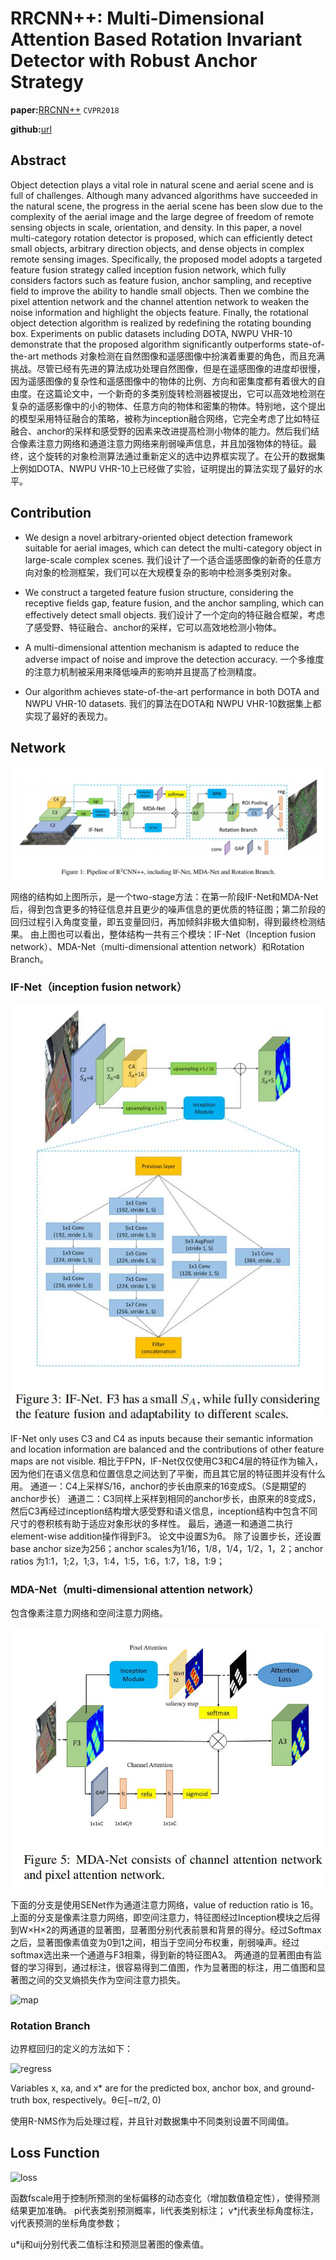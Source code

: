 # RRCNN++: Multi-Dimensional Attention Based Rotation Invariant Detector with Robust Anchor Strategy

**paper:**[RRCNN++](https://arxiv.org/abs/1811.07126) `CVPR2018`

**github:**[url](https://github.com/DetectionTeamUCAS/R2CNN-Plus-Plus_Tensorflow)

## Abstract
Object detection plays a vital role in natural scene and aerial scene and is full of challenges. Although many advanced algorithms have succeeded in the natural scene, the progress in the aerial scene has been slow due to the complexity of the aerial image and the large degree of freedom of remote sensing objects in scale, orientation, and density. In this paper, a novel multi-category rotation detector is proposed, which can efficiently detect small objects, arbitrary direction objects, and dense objects in complex remote sensing images. Specifically, the proposed model adopts a targeted feature fusion strategy called inception fusion network, which fully considers factors such as feature fusion, anchor sampling, and receptive field to improve the ability to handle small objects. Then we combine the pixel attention network and the channel attention network to weaken the noise information and highlight the objects feature. Finally, the rotational object detection algorithm is realized by redefining the rotating bounding box. Experiments on public datasets including DOTA, NWPU VHR-10 demonstrate that the proposed algorithm significantly outperforms state-of-the-art methods
对象检测在自然图像和遥感图像中扮演着重要的角色，而且充满挑战。尽管已经有先进的算法成功处理自然图像，但是在遥感图像的进度却很慢，因为遥感图像的复杂性和遥感图像中的物体的比例、方向和密集度都有着很大的自由度。在这篇论文中，一个新奇的多类别旋转检测器被提出，它可以高效地检测在复杂的遥感影像中的小的物体、任意方向的物体和密集的物体。特别地，这个提出的模型采用特征融合的策略，被称为inception融合网络，它完全考虑了比如特征融合、anchor的采样和感受野的因素来改进提高检测小物体的能力。然后我们结合像素注意力网络和通道注意力网络来削弱噪声信息，并且加强物体的特征。最终，这个旋转的对象检测算法通过重新定义的选中边界框实现了。在公开的数据集上例如DOTA、NWPU VHR-10上已经做了实验，证明提出的算法实现了最好的水平。

## Contribution

-  We design a novel arbitrary-oriented object detection framework suitable for aerial images, which can detect the multi-category object in large-scale complex scenes.
我们设计了一个适合遥感图像的新奇的任意方向对象的检测框架，我们可以在大规模复杂的影响中检测多类别对象。

-  We construct a targeted feature fusion structure, considering the receptive fields gap, feature fusion, and the anchor sampling, which can effectively detect small objects.
我们设计了一个定向的特征融合框架，考虑了感受野、特征融合、anchor的采样，它可以高效地检测小物体。

- A multi-dimensional attention mechanism is adapted to reduce the adverse impact of noise and improve the detection accuracy.
一个多维度的注意力机制被采用来降低噪声的影响并且提高了检测精度。

- Our algorithm achieves state-of-the-art performance in both DOTA and NWPU VHR-10 datasets.
我们的算法在DOTA和 NWPU VHR-10数据集上都实现了最好的表现力。


## Network

![network](image/network.jpg)

网络的结构如上图所示，是一个two-stage方法：在第一阶段IF-Net和MDA-Net后，得到包含更多的特征信息并且更少的噪声信息的更优质的特征图；第二阶段的回归过程引入角度变量，即五变量回归，再加倾斜非极大值抑制，得到最终检测结果。
由上图也可以看出，整体结构一共有三个模块：IF-Net（Inception fusion network）、MDA-Net（multi-dimensional attention network）和Rotation Branch。

### IF-Net（inception fusion network）

![if_net](image/if_net.jpg)

IF-Net only uses C3 and C4 as inputs because their semantic information and location information are balanced and the contributions of other feature maps are not visible.
相比于FPN，IF-Net仅仅使用C3和C4层的特征作为输入，因为他们在语义信息和位置信息之间达到了平衡，而且其它层的特征图并没有什么用。
通道一：C4上采样S/16，anchor的步长由原来的16变成S。（S是期望的anchor步长）
通道二：C3同样上采样到相同的anchor步长，由原来的8变成S，然后C3再经过inception结构增大感受野和语义信息，inception结构中包含不同尺寸的卷积核有助于适应对象形状的多样性。
最后，通道一和通道二执行element-wise addition操作得到F3。
论文中设置S为6。
除了设置步长，还设置base anchor size为256；anchor scales为1/16，1/8，1/4，1/2，1，2；anchor ratios 为1:1，1;2，1;3，1:4，1:5，1:6，1:7，1:8，1:9；


### MDA-Net（multi-dimensional attention network）
包含像素注意力网络和空间注意力网络。

![mda_net](image/mda_net.jpg)

下面的分支是使用SENet作为通道注意力网络，value of reduction ratio is 16。
上面的分支是像素注意力网络，即空间注意力，特征图经过Inception模块之后得到W×H×2的两通道的显著图，显著图分别代表前景和背景的得分。经过Softmax之后，显著图像素值变为0到1之间，相当于空间分布权重，削弱噪声。经过softmax选出来一个通道与F3相乘，得到新的特征图A3。
两通道的显著图由有监督的学习得到，通过标注，很容易得到二值图，作为显著图的标注，用二值图和显著图之间的交叉熵损失作为空间注意力损失。

![map](image/map.jpg)



### Rotation Branch

边界框回归的定义的方法如下：

![regress](image/regress.jpg)

Variables x, xa, and x* are for the predicted box, anchor box, and ground-truth box, respectively。θ∈[−π/2, 0)

使用R-NMS作为后处理过程，并且针对数据集中不同类别设置不同阈值。


## Loss Function

![loss](image/loss.jpg)

函数fscale用于控制所预测的坐标偏移的动态变化（增加数值稳定性），使得预测结果更加准确。
pi代表类别预测概率，li代表类别标注；
v*j代表坐标角度标注，vj代表预测的坐标角度参数；

u*ij和uij分别代表二值标注和预测显著图的像素值。

















